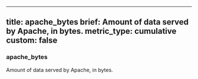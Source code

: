 
---
title: apache_bytes
brief: Amount of data served by Apache, in bytes.
metric_type: cumulative
custom: false
---
### apache_bytes

Amount of data served by Apache, in bytes.
